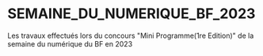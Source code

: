 # SEMAINE_DU_NUMERIQUE_BF_2023

Les travaux effectués lors du concours "Mini Programme(1re Edition)"
de la semaine du numérique du BF en 2023
